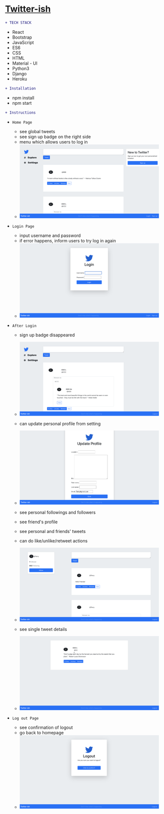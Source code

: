 # [Twitter-ish](https://my-twitter-ish.herokuapp.com/)
```diff
+ TECH STACK
```
* React
* Bootstrap
* JavaScript
* ES6
* CSS
* HTML
* Material - UI
* Python3
* Django
* Heroku

```diff
+ Installation
```
* npm install
* npm start

```diff
+ Instructions
```

- ```Home Page ```
  - see global tweets
  - see sign up badge on the right side
  - menu which allows users to log in
  - ![GitHub Logo](/images/0.png)
  
- ```Login Page ```
  - input username and password
  - if error happens, inform users to try log in again
  - ![GitHub Logo](/images/1.png)
  
- ```After Login```
  - sign up badge disappeared
  - ![GitHub Logo](/images/2.png)
  - can update personal profile from setting
  - ![GitHub Logo](/images/5.png)

  - see personal followings and followers
  - see friend's profile
  - see personal and friends' tweets
  - can do like/unlike/retweet actions
  - ![GitHub Logo](/images/4.png)
 
  - see single tweet details
  - ![GitHub Logo](/images/3.png)
 
  
- ```Log out Page ```
  - see confirmation of logout
  - go back to homepage
  - ![GitHub Logo](/images/6.png)
